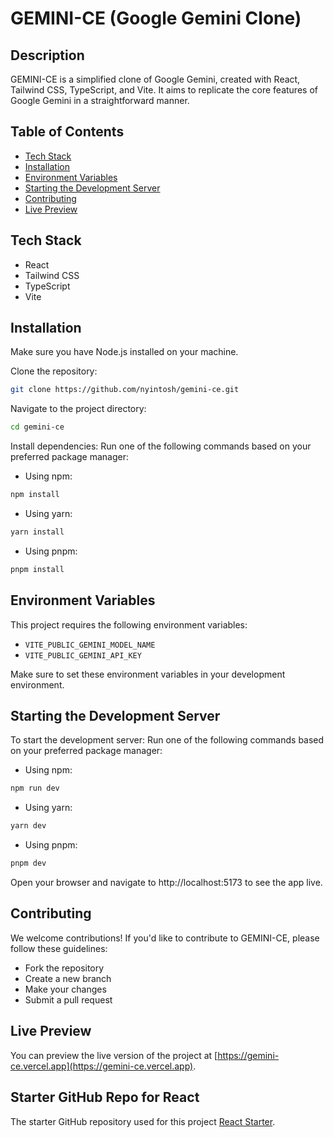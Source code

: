 # GEMINI-CE (Google Gemini Clone)

## Description

GEMINI-CE is a simplified clone of Google Gemini, created with React, Tailwind CSS, TypeScript, and Vite. It aims to replicate the core features of Google Gemini in a straightforward manner.

## Table of Contents

- [Tech Stack](#tech-stack)
- [Installation](#installation)
- [Environment Variables](#environment-variables)
- [Starting the Development Server](#starting-the-development-server)
- [Contributing](#contributing)
- [Live Preview](#live-preview)

## Tech Stack

- React
- Tailwind CSS
- TypeScript
- Vite

## Installation

Make sure you have Node.js installed on your machine.

Clone the repository:

```bash
git clone https://github.com/nyintosh/gemini-ce.git
```

Navigate to the project directory:

```bash
cd gemini-ce
```

Install dependencies:
Run one of the following commands based on your preferred package manager:

- Using npm:

```bash
npm install
```

- Using yarn:

```bash
yarn install
```

- Using pnpm:

```bash
pnpm install
```

## Environment Variables

This project requires the following environment variables:

- `VITE_PUBLIC_GEMINI_MODEL_NAME`
- `VITE_PUBLIC_GEMINI_API_KEY`

Make sure to set these environment variables in your development environment.

## Starting the Development Server

To start the development server:
Run one of the following commands based on your preferred package manager:

- Using npm:

```bash
npm run dev
```

- Using yarn:

```bash
yarn dev
```

- Using pnpm:

```bash
pnpm dev
```

Open your browser and navigate to http://localhost:5173 to see the app live.

## Contributing

We welcome contributions! If you'd like to contribute to GEMINI-CE, please follow these guidelines:

- Fork the repository
- Create a new branch
- Make your changes
- Submit a pull request

## Live Preview

You can preview the live version of the project at [https://gemini-ce.vercel.app](https://gemini-ce.vercel.app).

## Starter GitHub Repo for React

The starter GitHub repository used for this project [React Starter](https://github.com/nyintosh/react-starter).
